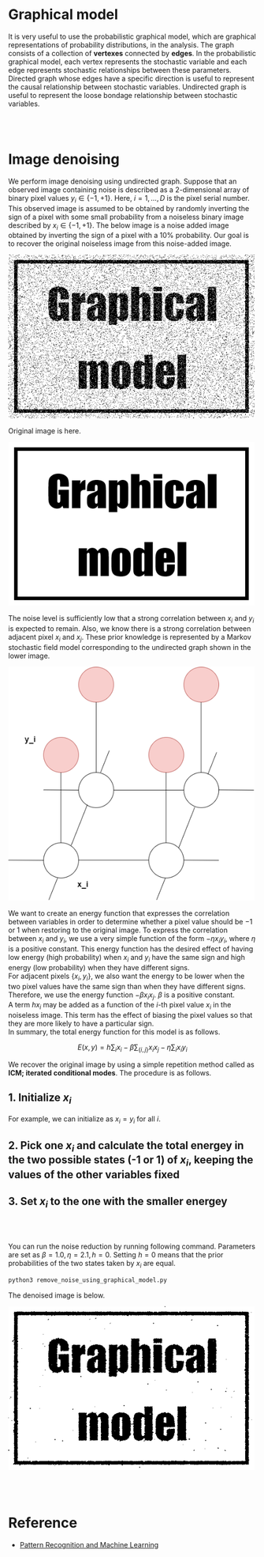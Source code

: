 # Graphical model
It is very useful to use the probabilistic graphical model, which are graphical representations of probability distributions, in the analysis. The graph consists of a collection of **vertexes** connected by **edges**. In the probabilistic graphical model, each vertex represents the stochastic variable and each edge represents stochastic relationships between these parameters.
Directed graph whose edges have a specific direction is useful to represent the causal relationship between stochastic variables. Undirected graph is useful to represent the loose bondage relationship between stochastic variables.

<br></br>

# Image denoising
We perform image denoising using undirected graph. Suppose that an observed image containing noise is described as a $2$-dimensional array of binary pixel values $y_i\in \left\{-1,+1 \right\}$. Here, $i=1,...,D$ is the pixel serial number. This observed image is assumed to be obtained by randomly inverting the sign of a pixel with some small probability from a noiseless binary image described by $x_i\in \left\{-1,+1 \right\}$.
The below image is a noise added image obtained by inverting the sign of a pixel with a 10% probability. Our goal is to recover the original noiseless image from this noise-added image.

<img src="images/noise.png" width='500'>

Original image is here.

<img src="images/test_data.png" width='500'>

The noise level is sufficiently low that a strong correlation between $x_i$ and $y_i$ is expected to remain. Also, we know there is a strong correlation between adjacent pixel $x_i$ and $x_j$. These prior knowledge is represented by a Markov stochastic field model corresponding to the undirected graph shown in the lower image.

<img src="images/undirected_graph.png" width='500'>

We want to create an energy function that expresses the correlation between variables in order to determine whether a pixel value should be $-1$ or $1$ when restoring to the original image. To express the correlation between $x_i$ and $y_i$, we use a very simple function of the form $-\eta x_i y_i$, where $\eta$ is a positive constant. This energy function has the desired effect of having low energy (high probability) when $x_i$ and $y_i$ have the same sign and high energy (low probability) when they have different signs.  
For adjacent pixels $\left\{x_i, y_i \right\}$, we also want the energy to be lower when the two pixel values have the same sign than when they have different signs. Therefore, we use the energy function $-\beta x_i x_j$. $\beta$ is a positive constant.  
A term $hx_i$ may be added as a function of the $i$-th pixel value $x_i$ in the noiseless image. This term has the effect of biasing the pixel values so that they are more likely to have a particular sign.  
In summary, the total energy function for this model is as follows.

$$
E(x,y)=h\sum_{i}x_i-\beta\sum_{\left\{i, j \right\}}x_ix_j-\eta\sum_{i}x_iy_i
$$

We recover the original image by using a simple repetition method called as **ICM; iterated conditional modes**. The procedure is as follows.

## 1. Initialize $x_i$
For example, we can initialize as $x_i=y_i$ for all $i$.

## 2. Pick one $x_i$ and calculate the total energey in the two possible states (-1 or 1) of $x_i$, keeping the values of the other variables fixed

## 3. Set $x_i$ to the one with the smaller energey

<br></br>

You can run the noise reduction by running following command. Parameters are set as $\beta=1.0, \eta=2.1, h=0$. Setting $h=0$ means that the prior probabilities of the two states taken by $x_i$ are equal.

```bash
python3 remove_noise_using_graphical_model.py
```

The denoised image is below.

<img src="images/denoise.png" width='500'>

<br></br>

# Reference
- [Pattern Recognition and Machine Learning](https://www.microsoft.com/en-us/research/uploads/prod/2006/01/Bishop-Pattern-Recognition-and-Machine-Learning-2006.pdf)
